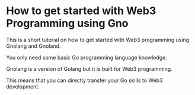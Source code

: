 # How to get started with Web3 Programming using Gno
This is a short tutorial on how to get started with Web3 programming using Gnolang and Gnoland. 

You only need some basic Go programming language knowledge. 

Gnolang is a version of Golang but it is built for Web3 programming. 

This means that you can directly transfer your Go skills to Web3 development.

